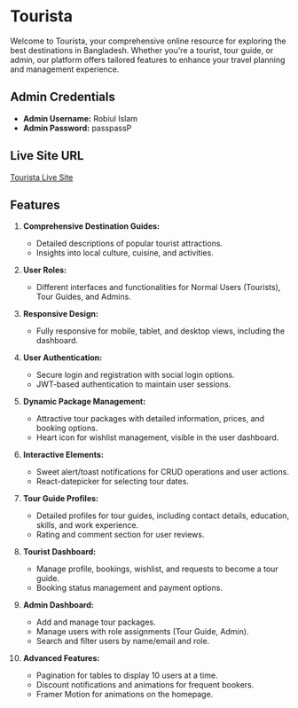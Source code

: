 # Tourista

Welcome to Tourista, your comprehensive online resource for exploring the best destinations in Bangladesh. Whether you're a tourist, tour guide, or admin, our platform offers tailored features to enhance your travel planning and management experience.

## Admin Credentials
- **Admin Username:** Robiul Islam
- **Admin Password:** passpassP

## Live Site URL
[Tourista Live Site](https://tourista-81113.web.app/)

## Features

1. **Comprehensive Destination Guides:**
   - Detailed descriptions of popular tourist attractions.
   - Insights into local culture, cuisine, and activities.

2. **User Roles:**
   - Different interfaces and functionalities for Normal Users (Tourists), Tour Guides, and Admins.

3. **Responsive Design:**
   - Fully responsive for mobile, tablet, and desktop views, including the dashboard.

4. **User Authentication:**
   - Secure login and registration with social login options.
   - JWT-based authentication to maintain user sessions.

5. **Dynamic Package Management:**
   - Attractive tour packages with detailed information, prices, and booking options.
   - Heart icon for wishlist management, visible in the user dashboard.

6. **Interactive Elements:**
   - Sweet alert/toast notifications for CRUD operations and user actions.
   - React-datepicker for selecting tour dates.

7. **Tour Guide Profiles:**
   - Detailed profiles for tour guides, including contact details, education, skills, and work experience.
   - Rating and comment section for user reviews.

8. **Tourist Dashboard:**
   - Manage profile, bookings, wishlist, and requests to become a tour guide.
   - Booking status management and payment options.

9. **Admin Dashboard:**
   - Add and manage tour packages.
   - Manage users with role assignments (Tour Guide, Admin).
   - Search and filter users by name/email and role.

10. **Advanced Features:**
    - Pagination for tables to display 10 users at a time.
    - Discount notifications and animations for frequent bookers.
    - Framer Motion for animations on the homepage.